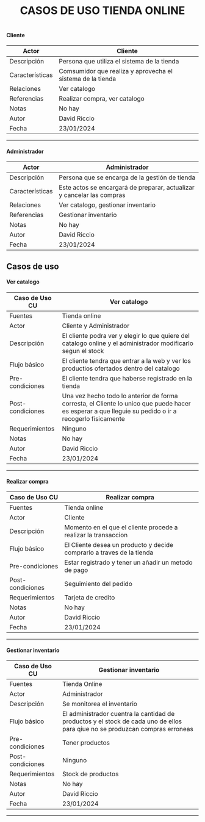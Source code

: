 <h1 align="center">CASOS DE USO TIENDA ONLINE</h1>
<img src=""></img>

#### Cliente
|  Actor | Cliente |
|---|---|
| Descripción  | Persona que utiliza el sistema de la tienda  |
| Características  | Comsumidor que realiza y aprovecha el sistema de la tienda |
| Relaciones | Ver catalogo  |
| Referencias | Realizar compra, ver catalogo  |   
|  Notas |  No hay |
| Autor  | David Riccio |
|Fecha |23/01/2024|

---

#### Administrador
|  Actor |Administrador |
|---|---|
| Descripción  | Persona que se encarga de la gestión de tienda  |
| Características  | Este actos se encargará de preparar, actualizar y cancelar las compras |
| Relaciones | Ver catalogo, gestionar inventario  |
| Referencias | Gestionar inventario|   
|  Notas |  No hay |
| Autor  | David Riccio |
|Fecha |23/01/2024|

## Casos de uso

#### Ver catalogo

|  Caso de Uso	CU | Ver catalogo  |
|---|---|
| Fuentes  | Tienda online |
| Actor  |  Cliente y Administrador |
| Descripción | El cliente podra ver y elegir lo que quiere del catalogo online y el administrador modificarlo segun el stock |
| Flujo básico | El cliente tendra que entrar a la web y ver los productios ofertados dentro del catalogo |
| Pre-condiciones | El cliente tendra que haberse registrado en la tienda |  
| Post-condiciones  | Una vez hecho todo lo anterior de forma corresta, el Cliente lo unico que puede hacer es esperar a que lleguie su pedido o ir a recogerlo fisicamente  |  
|  Requerimientos | Ninguno  |
|  Notas |  No hay |
| Autor  | David Riccio |
|Fecha |23/01/2024|

  ---

  #### Realizar compra
  |  Caso de Uso	CU | Realizar compra  |
  |---|---|
  | Fuentes  | Tienda online |
  | Actor  |  Cliente  |
  | Descripción | Momento en el que el cliente procede a realizar la transaccion   |
  | Flujo básico | El Cliente desea un producto y decide comprarlo a traves de la tienda |
  | Pre-condiciones | Estar registrado y tener un añadir un metodo de pago  |  
  | Post-condiciones  | Seguimiento del pedido  |  
  |  Requerimientos | Tarjeta de credito  |
  |  Notas |  No hay |
  | Autor  | David Riccio |
  |Fecha |23/01/2024|

  ---

  #### Gestionar inventario
  |  Caso de Uso	CU | Gestionar inventario  |
  |---|---|
  | Fuentes  | Tienda Online |
  | Actor  |  Administrador   |
  | Descripción | Se monitorea el inventario  |
  | Flujo básico | El administrador cuentra la cantidad de productos y el stock de cada uno de ellos para qiue no se produzcan compras erroneas |
  | Pre-condiciones | Tener productos  |  
  | Post-condiciones  |Ninguno |  
  |  Requerimientos | Stock de productos  |
  |  Notas |  No hay |
  | Autor  | David Riccio |
  |Fecha |23/01/2024|

  ---

  